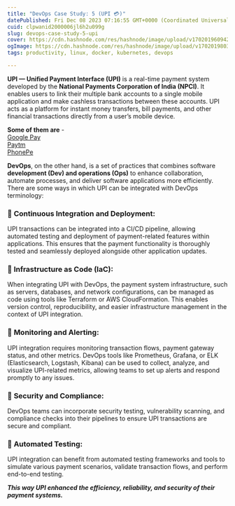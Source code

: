 ```yaml
---
title: "DevOps Case Study: 5 (UPI 💳)"
datePublished: Fri Dec 08 2023 07:16:55 GMT+0000 (Coordinated Universal Time)
cuid: clpwanid2000006jl6h2u099g
slug: devops-case-study-5-upi
cover: https://cdn.hashnode.com/res/hashnode/image/upload/v1702019609423/23f191dd-e00a-4884-be32-d654431e419d.png
ogImage: https://cdn.hashnode.com/res/hashnode/image/upload/v1702019803473/a0af2f36-fa22-4b53-9dd4-9416f3a1958f.png
tags: productivity, linux, docker, kubernetes, devops

---
```


**UPI — Unified Payment Interface (UPI)** is a real-time payment system developed by the **National Payments Corporation of India (NPCI)**. It enables users to link their multiple bank accounts to a single mobile application and make cashless transactions between these accounts. UPI acts as a platform for instant money transfers, bill payments, and other financial transactions directly from a user’s mobile device.

**Some of them are** -  
[Google Pay](https://www.linkedin.com/company/google-pay/)  
[Paytm](https://www.linkedin.com/company/paytm/)  
[PhonePe](https://www.linkedin.com/company/phonepe-internet/)

**DevOps**, on the other hand, is a set of practices that combines software **development (Dev) and operations (Ops)** to enhance collaboration, automate processes, and deliver software applications more efficiently. There are some ways in which UPI can be integrated with DevOps terminology:

### 📌 **Continuous Integration and Deployment**:

UPI transactions can be integrated into a CI/CD pipeline, allowing automated testing and deployment of payment-related features within applications. This ensures that the payment functionality is thoroughly tested and seamlessly deployed alongside other application updates.

### 📌 **Infrastructure as Code (IaC)**:

When integrating UPI with DevOps, the payment system infrastructure, such as servers, databases, and network configurations, can be managed as code using tools like Terraform or AWS CloudFormation. This enables version control, reproducibility, and easier infrastructure management in the context of UPI integration.

### 📌 **Monitoring and Alerting**:

UPI integration requires monitoring transaction flows, payment gateway status, and other metrics. DevOps tools like Prometheus, Grafana, or ELK (Elasticsearch, Logstash, Kibana) can be used to collect, analyze, and visualize UPI-related metrics, allowing teams to set up alerts and respond promptly to any issues.

### 📌 **Security and Compliance**:

DevOps teams can incorporate security testing, vulnerability scanning, and compliance checks into their pipelines to ensure UPI transactions are secure and compliant.

### 📌 **Automated Testing**:

UPI integration can benefit from automated testing frameworks and tools to simulate various payment scenarios, validate transaction flows, and perform end-to-end testing.

***This way UPI enhanced the efficiency, reliability, and security of their payment systems.***